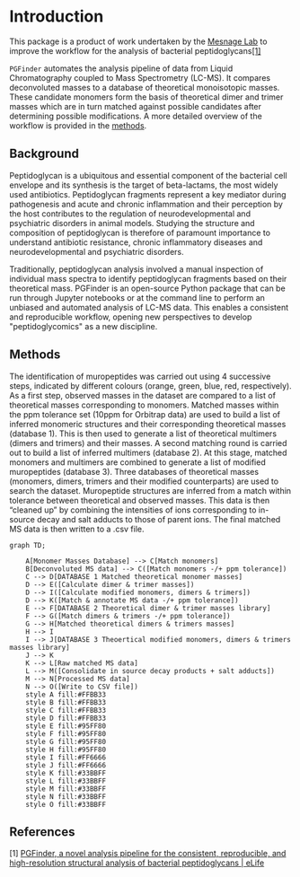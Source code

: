 # Introduction

This package is a product of work undertaken by the [Mesnage Lab](https://mesnagelab.weebly.com/) to improve the
workflow for the analysis of bacterial peptidoglycans[[1]](#1)

`PGFinder` automates the analysis pipeline of data from Liquid Chromatography coupled to Mass Spectrometry (LC-MS). It compares  deconvoluted
masses to a database of theoretical monoisotopic masses. These candidate monomers form the basis of theoretical dimer
and trimer masses which are in turn matched against possible candidates after determining possible modifications. A more
detailed overview of the workflow is provided in the [methods](#methods).

## Background

Peptidoglycan is a ubiquitous and essential component of the bacterial cell envelope and its synthesis is the target of
beta-lactams, the most widely used antibiotics. Peptidoglycan fragments represent a key mediator during pathogenesis and
acute and chronic inflammation and their perception by the host contributes to the regulation of neurodevelopmental and
psychiatric disorders in animal models. Studying the structure and composition of peptidoglycan is therefore of
paramount importance to understand antibiotic resistance, chronic inflammatory diseases and neurodevelopmental and
psychiatric disorders.

Traditionally, peptidoglycan analysis involved a manual inspection of individual mass spectra to identify peptidoglycan
fragments based on their theoretical mass. PGFinder is an open-source Python package that can be run through Jupyter
notebooks or at the command line to perform an unbiased and automated analysis of LC-MS data. This enables a consistent
and reproducible workflow, opening new perspectives to develop "peptidoglycomics" as a new discipline.

## Methods

The identification of muropeptides was carried out using 4 successive steps, indicated by different colours (orange,
green, blue, red, respectively). As a first step, observed masses in the dataset are compared to a list of theoretical
masses corresponding to monomers. Matched masses within the ppm tolerance set (10ppm for Orbitrap data) are used to
build a list of inferred monomeric structures and their corresponding theoretical masses (database 1). This is then used
to generate a list of theoretical multimers (dimers and trimers) and their masses. A second matching round is carried
out to build a list of inferred multimers (database 2). At this stage, matched monomers and multimers are combined to
generate a list of modified muropeptides (database 3). Three databases of theoretical masses (monomers, dimers, trimers
and their modified counterparts) are used to search the dataset. Muropeptide structures are inferred from a match within
tolerance between theoretical and observed masses. This data is then “cleaned up” by combining the intensities of ions
corresponding to in-source decay and salt adducts to those of parent ions. The final matched MS data is then written to
a .csv file.

```{mermaid}
graph TD;

    A[Monomer Masses Database] --> C[Match monomers]
    B[Deconvoluted MS data] --> C([Match monomers -/+ ppm tolerance])
    C --> D[DATABASE 1 Matched theoretical monomer masses]
    D --> E([Calculate dimer & trimer masses])
    D --> I([Calculate modified monomers, dimers & trimers])
    D --> K([Match & annotate MS data -/+ ppm tolerance])
    E --> F[DATABASE 2 Theoretical dimer & trimer masses library]
    F --> G([Match dimers & trimers -/+ ppm tolerance])
    G --> H[Matched theoretical dimers & trimers masses]
    H --> I
    I --> J[DATABASE 3 Theoertical modified monomers, dimers & trimers masses library]
    J --> K
    K --> L[Raw matched MS data]
    L --> M([Consolidate in source decay products + salt adducts])
    M --> N[Processed MS data]
    N --> O([Write to CSV file])
    style A fill:#FFBB33
    style B fill:#FFBB33
    style C fill:#FFBB33
    style D fill:#FFBB33
    style E fill:#95FF80
    style F fill:#95FF80
    style G fill:#95FF80
    style H fill:#95FF80
    style I fill:#FF6666
    style J fill:#FF6666
    style K fill:#33BBFF
    style L fill:#33BBFF
    style M fill:#33BBFF
    style N fill:#33BBFF
    style O fill:#33BBFF
```


## References

<a id="1">[1]</a> [PGFinder, a novel analysis pipeline for the consistent, reproducible, and high-resolution structural analysis of bacterial peptidoglycans | eLife](https://elifesciences.org/articles/70597)
